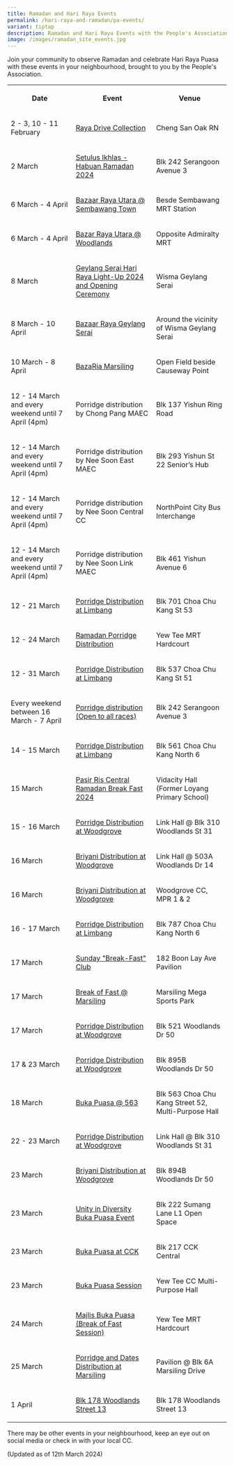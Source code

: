 ```yaml
---
title: Ramadan and Hari Raya Events
permalink: /hari-raya-and-ramadan/pa-events/
variant: tiptap
description: Ramadan and Hari Raya Events with the People's Association in 2024
image: /images/ramadan_site_events.jpg
---
```

<p>Join your community to observe Ramadan and celebrate Hari Raya Puasa with
these events in your neighbourhood, brought to you by the People's Association.</p>
<table>
<tbody>
<tr>
<th rowspan="1" colspan="1">
<p>Date</p>
</th>
<th rowspan="1" colspan="1">
<p>Event</p>
</th>
<th rowspan="1" colspan="1">
<p>Venue</p>
</th>
</tr>
<tr>
<td rowspan="1" colspan="1">
<p>2 - 3, 10 - 11 February</p>
</td>
<td rowspan="1" colspan="1">
<p><a href="https://www.facebook.com/Chengsancommunity/posts/pfbid02JhM687kqL5igeytXozCZyFcWNRCqZ3zzQwh4iVQ2pkecE3kCp8rgVpzbwr9NfhCul" rel="noopener noreferrer nofollow" target="_blank">Raya Drive Collection</a>
</p>
</td>
<td rowspan="1" colspan="1">
<p>Cheng San Oak RN</p>
</td>
</tr>
<tr>
<td rowspan="1" colspan="1">
<p>2 March</p>
</td>
<td rowspan="1" colspan="1">
<p><a href="https://www.facebook.com/melayu.braddellheights/posts/pfbid02zvQHYUX6FRNAQWKjKThWLLRyJFdqTNpa2dafTMwJKiTyD7EZNqrAh7DCVoKonSaVl" rel="noopener noreferrer nofollow" target="_blank">Setulus Ikhlas - Habuan Ramadan 2024</a>
</p>
</td>
<td rowspan="1" colspan="1">
<p>Blk 242 Serangoon Avenue 3</p>
</td>
</tr>
<tr>
<td rowspan="1" colspan="1">
<p>6 March - 4 April</p>
</td>
<td rowspan="1" colspan="1">
<p><a href="https://www.facebook.com/sembcentral/posts/pfbid02bic8gEZTnjaqGFoHaAcCiSLLmjmuf1xWHvt1oKEEz9ekjnxjsKj4EJGjeQZUxM1Vl" rel="noopener noreferrer nofollow" target="_blank">Bazaar Raya Utara @ Sembawang Town</a>
</p>
</td>
<td rowspan="1" colspan="1">
<p>Besde Sembawang MRT Station</p>
</td>
</tr>
<tr>
<td rowspan="1" colspan="1">
<p>6 March - 4 April</p>
</td>
<td rowspan="1" colspan="1">
<p><a href="https://www.facebook.com/wdlmaec/posts/pfbid0MzFHJNHwi7SNJmr6jCTppWFtEb5WejBqJV28nRDyriQ37JQvwmTFvtyZQeHGJXs5l" rel="noopener noreferrer nofollow" target="_blank">Bazar Raya Utara @ Woodlands</a>
</p>
</td>
<td rowspan="1" colspan="1">
<p>Opposite Admiralty MRT</p>
</td>
</tr>
<tr>
<td rowspan="1" colspan="1">
<p>8 March</p>
</td>
<td rowspan="1" colspan="1">
<p><a href="https://www.facebook.com/WismaGeylangSerai/posts/pfbid0CUdFtDr6qWAWY9aVeKVgZEm3Gbih9Ajd9d1ppVtpuidhioZfsTWsBjcYpxPGJLXbl" rel="noopener noreferrer nofollow" target="_blank">Geylang Serai Hari Raya Light-Up 2024 and Opening Ceremony</a>
</p>
</td>
<td rowspan="1" colspan="1">
<p>Wisma Geylang Serai</p>
</td>
</tr>
<tr>
<td rowspan="1" colspan="1">
<p>8 March - 10 April</p>
</td>
<td rowspan="1" colspan="1">
<p><a href="https://www.facebook.com/WismaGeylangSerai/posts/pfbid02zzmerai5P8KF8tzCN163rkVvmDMCvNNnA1yFf4WTMsGYosExFujHQEZxCQy1rZLXl" rel="noopener noreferrer nofollow" target="_blank">Bazaar Raya Geylang Serai</a>
</p>
</td>
<td rowspan="1" colspan="1">
<p>Around the vicinity of Wisma Geylang Serai</p>
</td>
</tr>
<tr>
<td rowspan="1" colspan="1">
<p>10 March - 8 April</p>
</td>
<td rowspan="1" colspan="1">
<p><a href="https://www.facebook.com/MarsilingHome/posts/pfbid02JHeVkS4SMPNBZM6doJrC8oPaLfBethuTTWGvu3NbRndZtu4VjyW9h3NK9jaNump1l" rel="noopener noreferrer nofollow" target="_blank">BazaRia Marsiling</a>
</p>
</td>
<td rowspan="1" colspan="1">
<p>Open Field beside Causeway Point</p>
</td>
</tr>
<tr>
<td rowspan="1" colspan="1">
<p>12 - 14 March and every weekend until 7 April (4pm)</p>
</td>
<td rowspan="1" colspan="1">
<p>Porridge distribution by Chong Pang MAEC</p>
</td>
<td rowspan="1" colspan="1">
<p>Blk 137 Yishun Ring Road</p>
</td>
</tr>
<tr>
<td rowspan="1" colspan="1">
<p>12 - 14 March and every weekend until 7 April (4pm)</p>
</td>
<td rowspan="1" colspan="1">
<p>Porridge distribution by Nee Soon East MAEC</p>
</td>
<td rowspan="1" colspan="1">
<p>Blk 293 Yishun St 22 Senior’s Hub</p>
</td>
</tr>
<tr>
<td rowspan="1" colspan="1">
<p>12 - 14 March and every weekend until 7 April (4pm)</p>
</td>
<td rowspan="1" colspan="1">
<p>Porridge distribution by Nee Soon Central CC</p>
</td>
<td rowspan="1" colspan="1">
<p>NorthPoint City Bus Interchange</p>
</td>
</tr>
<tr>
<td rowspan="1" colspan="1">
<p>12 - 14 March and every weekend until 7 April (4pm)</p>
</td>
<td rowspan="1" colspan="1">
<p>Porridge distribution by Nee Soon Link MAEC</p>
</td>
<td rowspan="1" colspan="1">
<p>Blk 461 Yishun Avenue 6</p>
</td>
</tr>
<tr>
<td rowspan="1" colspan="1">
<p>12 - 21 March</p>
</td>
<td rowspan="1" colspan="1">
<p><a href="https://www.facebook.com/M3atMarsilingYewTee/posts/pfbid02yc4p8zA8WxhTJbiBchZTvKHmPpyZ4d371EnzPUuJo8wQrbmYinkhuFxHsdmifc8xl" rel="noopener noreferrer nofollow" target="_blank">Porridge Distribution at Limbang</a>
</p>
</td>
<td rowspan="1" colspan="1">
<p>Blk 701 Choa Chu Kang St 53</p>
</td>
</tr>
<tr>
<td rowspan="1" colspan="1">
<p>12 - 24 March</p>
</td>
<td rowspan="1" colspan="1">
<p><a href="https://www.facebook.com/M3atMarsilingYewTee/posts/pfbid02yc4p8zA8WxhTJbiBchZTvKHmPpyZ4d371EnzPUuJo8wQrbmYinkhuFxHsdmifc8xl" rel="noopener noreferrer nofollow" target="_blank">Ramadan Porridge Distribution</a>
</p>
</td>
<td rowspan="1" colspan="1">
<p>Yew Tee MRT Hardcourt</p>
</td>
</tr>
<tr>
<td rowspan="1" colspan="1">
<p>12 - 31 March</p>
</td>
<td rowspan="1" colspan="1">
<p><a href="https://www.facebook.com/M3atMarsilingYewTee/posts/pfbid02yc4p8zA8WxhTJbiBchZTvKHmPpyZ4d371EnzPUuJo8wQrbmYinkhuFxHsdmifc8xl" rel="noopener noreferrer nofollow" target="_blank">Porridge Distribution at Limbang</a>
</p>
</td>
<td rowspan="1" colspan="1">
<p>Blk 537 Choa Chu Kang St 51</p>
</td>
</tr>
<tr>
<td rowspan="1" colspan="1">
<p>Every weekend between 16 March - 7 April</p>
</td>
<td rowspan="1" colspan="1">
<p><a href="https://www.facebook.com/melayu.braddellheights/posts/pfbid0VFUEn4JgRz9vQKLwVJm9uyz6rYByNSE61V83svsKHgJwc5wh8EG6W2MtZGJUoeibl" rel="noopener noreferrer nofollow" target="_blank">Porridge distribution (Open to all races)</a>
</p>
</td>
<td rowspan="1" colspan="1">
<p>Blk 242 Serangoon Avenue 3</p>
</td>
</tr>
<tr>
<td rowspan="1" colspan="1">
<p>14 - 15 March</p>
</td>
<td rowspan="1" colspan="1">
<p><a href="https://www.facebook.com/M3atMarsilingYewTee/posts/pfbid02yc4p8zA8WxhTJbiBchZTvKHmPpyZ4d371EnzPUuJo8wQrbmYinkhuFxHsdmifc8xl" rel="noopener noreferrer nofollow" target="_blank">Porridge Distribution at Limbang</a>
</p>
</td>
<td rowspan="1" colspan="1">
<p>Blk 561 Choa Chu Kang North 6</p>
</td>
</tr>
<tr>
<td rowspan="1" colspan="1">
<p>15 March</p>
</td>
<td rowspan="1" colspan="1">
<p><a href="https://www.facebook.com/pasirriscentralco/posts/pfbid0w9SKvapE8zhgKTd44F9Vtq59chYzyVCkarPfAk5gQHFJ6fNVQKH3Mm9kcCm8entzl" rel="noopener noreferrer nofollow" target="_blank">Pasir Ris Central Ramadan Break Fast 2024</a>
</p>
</td>
<td rowspan="1" colspan="1">
<p>Vidacity Hall (Former Loyang Primary School)</p>
</td>
</tr>
<tr>
<td rowspan="1" colspan="1">
<p>15 - 16 March</p>
</td>
<td rowspan="1" colspan="1">
<p><a href="https://www.facebook.com/M3atMarsilingYewTee/posts/pfbid02yc4p8zA8WxhTJbiBchZTvKHmPpyZ4d371EnzPUuJo8wQrbmYinkhuFxHsdmifc8xl" rel="noopener noreferrer nofollow" target="_blank">Porridge Distribution at Woodgrove</a>
</p>
</td>
<td rowspan="1" colspan="1">
<p>Link Hall @ Blk 310 Woodlands St 31</p>
</td>
</tr>
<tr>
<td rowspan="1" colspan="1">
<p>16 March</p>
</td>
<td rowspan="1" colspan="1">
<p><a href="https://www.facebook.com/M3atMarsilingYewTee/posts/pfbid02yc4p8zA8WxhTJbiBchZTvKHmPpyZ4d371EnzPUuJo8wQrbmYinkhuFxHsdmifc8xl" rel="noopener noreferrer nofollow" target="_blank">Briyani Distribution at Woodgrove</a>
</p>
</td>
<td rowspan="1" colspan="1">
<p>Link Hall @ 503A Woodlands Dr 14</p>
</td>
</tr>
<tr>
<td rowspan="1" colspan="1">
<p>16 March</p>
</td>
<td rowspan="1" colspan="1">
<p><a href="https://www.facebook.com/M3atMarsilingYewTee/posts/pfbid02yc4p8zA8WxhTJbiBchZTvKHmPpyZ4d371EnzPUuJo8wQrbmYinkhuFxHsdmifc8xl" rel="noopener noreferrer nofollow" target="_blank">Briyani Distribution at Woodgrove</a>
</p>
</td>
<td rowspan="1" colspan="1">
<p>Woodgrove CC, MPR 1 &amp; 2</p>
</td>
</tr>
<tr>
<td rowspan="1" colspan="1">
<p>16 - 17 March</p>
</td>
<td rowspan="1" colspan="1">
<p><a href="https://www.facebook.com/M3atMarsilingYewTee/posts/pfbid02yc4p8zA8WxhTJbiBchZTvKHmPpyZ4d371EnzPUuJo8wQrbmYinkhuFxHsdmifc8xl" rel="noopener noreferrer nofollow" target="_blank">Porridge Distribution at Limbang</a>
</p>
</td>
<td rowspan="1" colspan="1">
<p>Blk 787 Choa Chu Kang North 6</p>
</td>
</tr>
<tr>
<td rowspan="1" colspan="1">
<p>17 March</p>
</td>
<td rowspan="1" colspan="1">
<p><a href="https://www.facebook.com/blmg183/posts/pfbid0xAX6azVCYgsrvH4KXA1i6t22Usg9r9uqSFQKfmJfcbn7TQxvv6pAkTm7rKHxRGsil" rel="noopener noreferrer nofollow" target="_blank">Sunday "Break-Fast" Club</a>
</p>
</td>
<td rowspan="1" colspan="1">
<p>182 Boon Lay Ave Pavilion</p>
</td>
</tr>
<tr>
<td rowspan="1" colspan="1">
<p>17 March</p>
</td>
<td rowspan="1" colspan="1">
<p><a href="https://www.facebook.com/M3atMarsilingYewTee/posts/pfbid02yc4p8zA8WxhTJbiBchZTvKHmPpyZ4d371EnzPUuJo8wQrbmYinkhuFxHsdmifc8xl" rel="noopener noreferrer nofollow" target="_blank">Break of Fast @ Marsiling</a>
</p>
</td>
<td rowspan="1" colspan="1">
<p>Marsiling Mega Sports Park</p>
</td>
</tr>
<tr>
<td rowspan="1" colspan="1">
<p>17 March</p>
</td>
<td rowspan="1" colspan="1">
<p><a href="https://www.facebook.com/M3atMarsilingYewTee/posts/pfbid02yc4p8zA8WxhTJbiBchZTvKHmPpyZ4d371EnzPUuJo8wQrbmYinkhuFxHsdmifc8xl" rel="noopener noreferrer nofollow" target="_blank">Porridge Distribution at Woodgrove</a>
</p>
</td>
<td rowspan="1" colspan="1">
<p>Blk 521 Woodlands Dr 50</p>
</td>
</tr>
<tr>
<td rowspan="1" colspan="1">
<p>17 &amp; 23 March</p>
</td>
<td rowspan="1" colspan="1">
<p><a href="https://www.facebook.com/M3atMarsilingYewTee/posts/pfbid02yc4p8zA8WxhTJbiBchZTvKHmPpyZ4d371EnzPUuJo8wQrbmYinkhuFxHsdmifc8xl" rel="noopener noreferrer nofollow" target="_blank">Porridge Distribution at Woodgrove</a>
</p>
</td>
<td rowspan="1" colspan="1">
<p>Blk 895B Woodlands Dr 50</p>
</td>
</tr>
<tr>
<td rowspan="1" colspan="1">
<p>18 March</p>
</td>
<td rowspan="1" colspan="1">
<p><a href="https://www.facebook.com/M3atMarsilingYewTee/posts/pfbid02yc4p8zA8WxhTJbiBchZTvKHmPpyZ4d371EnzPUuJo8wQrbmYinkhuFxHsdmifc8xl" rel="noopener noreferrer nofollow" target="_blank">Buka Puasa @ 563</a>
</p>
</td>
<td rowspan="1" colspan="1">
<p>Blk 563 Choa Chu Kang Street 52, Multi-Purpose Hall</p>
</td>
</tr>
<tr>
<td rowspan="1" colspan="1">
<p>22 - 23 March</p>
</td>
<td rowspan="1" colspan="1">
<p><a href="https://www.facebook.com/M3atMarsilingYewTee/posts/pfbid02yc4p8zA8WxhTJbiBchZTvKHmPpyZ4d371EnzPUuJo8wQrbmYinkhuFxHsdmifc8xl" rel="noopener noreferrer nofollow" target="_blank">Porridge Distribution at Woodgrove</a>
</p>
</td>
<td rowspan="1" colspan="1">
<p>Link Hall @ Blk 310 Woodlands St 31</p>
</td>
</tr>
<tr>
<td rowspan="1" colspan="1">
<p>23 March</p>
</td>
<td rowspan="1" colspan="1">
<p><a href="https://www.facebook.com/M3atMarsilingYewTee/posts/pfbid02yc4p8zA8WxhTJbiBchZTvKHmPpyZ4d371EnzPUuJo8wQrbmYinkhuFxHsdmifc8xl" rel="noopener noreferrer nofollow" target="_blank">Briyani Distribution at Woodgrove</a>
</p>
</td>
<td rowspan="1" colspan="1">
<p>Blk 894B Woodlands Dr 50</p>
</td>
</tr>
<tr>
<td rowspan="1" colspan="1">
<p>23 March</p>
</td>
<td rowspan="1" colspan="1">
<p><a href="https://www.facebook.com/punggolwestmaec/posts/pfbid02YAkAeyFByMpu3ua7bErTj6pf5LR8tgWjFxHkcTgWPWoZuXWiykdUCjD9bwWbkdQel" rel="noopener noreferrer nofollow" target="_blank">Unity in Diversity Buka Puasa Event</a>
</p>
</td>
<td rowspan="1" colspan="1">
<p>Blk 222 Sumang Lane L1 Open Space</p>
</td>
</tr>
<tr>
<td rowspan="1" colspan="1">
<p>23 March</p>
</td>
<td rowspan="1" colspan="1">
<p><a href="https://www.facebook.com/ChuaChuKangOurHome/posts/pfbid0PLzFjj6YuRB4xRaG91BP7egYtU6Ren8nuU4rUWkgyWRqaMcfw93XSuCpT5fANkBdl" rel="noopener noreferrer nofollow" target="_blank">Buka Puasa at CCK</a>
</p>
</td>
<td rowspan="1" colspan="1">
<p>Blk 217 CCK Central</p>
</td>
</tr>
<tr>
<td rowspan="1" colspan="1">
<p>23 March</p>
</td>
<td rowspan="1" colspan="1">
<p><a href="https://www.facebook.com/M3atMarsilingYewTee/posts/pfbid02yc4p8zA8WxhTJbiBchZTvKHmPpyZ4d371EnzPUuJo8wQrbmYinkhuFxHsdmifc8xl" rel="noopener noreferrer nofollow" target="_blank">Buka Puasa Session</a>
</p>
</td>
<td rowspan="1" colspan="1">
<p>Yew Tee CC Multi-Purpose Hall</p>
</td>
</tr>
<tr>
<td rowspan="1" colspan="1">
<p>24 March</p>
</td>
<td rowspan="1" colspan="1">
<p><a href="https://www.facebook.com/M3atMarsilingYewTee/posts/pfbid02yc4p8zA8WxhTJbiBchZTvKHmPpyZ4d371EnzPUuJo8wQrbmYinkhuFxHsdmifc8xl" rel="noopener noreferrer nofollow" target="_blank">Majlis Buka Puasa (Break of Fast Session)</a>
</p>
</td>
<td rowspan="1" colspan="1">
<p>Yew Tee MRT Hardcourt</p>
</td>
</tr>
<tr>
<td rowspan="1" colspan="1">
<p>25 March</p>
</td>
<td rowspan="1" colspan="1">
<p><a href="https://www.facebook.com/M3atMarsilingYewTee/posts/pfbid02yc4p8zA8WxhTJbiBchZTvKHmPpyZ4d371EnzPUuJo8wQrbmYinkhuFxHsdmifc8xl" rel="noopener noreferrer nofollow" target="_blank">Porridge and Dates Distribution at Marsiling</a>
</p>
</td>
<td rowspan="1" colspan="1">
<p>Pavilion @ Blk 6A Marsiling Drive</p>
</td>
</tr>
<tr>
<td rowspan="1" colspan="1">
<p>1 April</p>
</td>
<td rowspan="1" colspan="1">
<p><a href="https://www.facebook.com/M3atMarsilingYewTee/posts/pfbid02yc4p8zA8WxhTJbiBchZTvKHmPpyZ4d371EnzPUuJo8wQrbmYinkhuFxHsdmifc8xl" rel="noopener noreferrer nofollow" target="_blank">Blk 178 Woodlands Street 13</a>
</p>
</td>
<td rowspan="1" colspan="1">
<p>Blk 178 Woodlands Street 13</p>
</td>
</tr>
</tbody>
</table>
<p>There may be other events in your neighbourhood, keep an eye out on social
media or check in with your local CC.</p>
<p>(Updated as of 12th March 2024)</p>